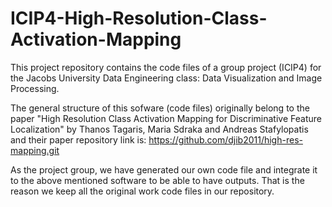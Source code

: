# ICIP4-High-Resolution-Class-Activation-Mapping
This project repository contains the code files of a group project (ICIP4) for the Jacobs University Data Engineering class: Data Visualization and Image Processing.

The general structure of this sofware (code files) originally belong to the paper "High Resolution Class Activation Mapping for Discriminative Feature Localization" by Thanos Tagaris, Maria Sdraka and Andreas Stafylopatis and their paper repository link is: https://github.com/djib2011/high-res-mapping.git

As the project group, we have generated our own code file and integrate it to the above mentioned software to be able to have outputs. That is the reason we keep all the original work code files in our repository. 
